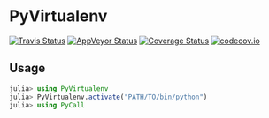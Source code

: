 # PyVirtualenv

[![Travis Status][travis-img]][travis-url]
[![AppVeyor Status][appveyor-img]][appveyor-url]
[![Coverage Status][coveralls-img]][coveralls-url]
[![codecov.io][codecov-img]][codecov-url]

## Usage

```julia
julia> using PyVirtualenv
julia> PyVirtualenv.activate("PATH/TO/bin/python")
julia> using PyCall
```


[travis-img]: https://travis-ci.org/tkf/PyVirtualenv.jl.svg?branch=master
[travis-url]: https://travis-ci.org/tkf/PyVirtualenv.jl
[appveyor-img]: https://ci.appveyor.com/api/projects/status/ju6capo97ao6wgjn/branch/master?svg=true
[appveyor-url]: https://ci.appveyor.com/project/tkf/pyvirtualenv-jl/branch/master
[coveralls-img]: https://coveralls.io/repos/tkf/PyVirtualenv.jl/badge.svg?branch=master&service=github
[coveralls-url]: https://coveralls.io/github/tkf/PyVirtualenv.jl?branch=master
[codecov-img]: http://codecov.io/github/tkf/PyVirtualenv.jl/coverage.svg?branch=master
[codecov-url]: http://codecov.io/github/tkf/PyVirtualenv.jl?branch=master
